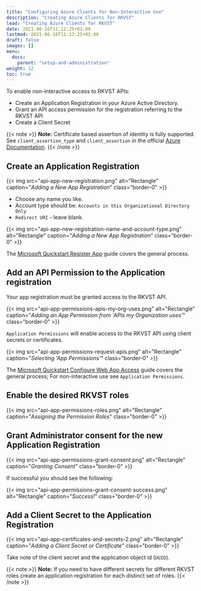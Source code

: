 ```yaml
---
title: "Configuring Azure Clients for Non-Interactive Use"
description: "Creating Azure Clients for RKVST"
lead: "Creating Azure Clients for RKVST"
date: 2021-06-16T11:12:25+01:00
lastmod: 2021-06-16T11:12:25+01:00
draft: false
images: []
menu: 
  docs:
    parent: "setup-and-administration"
weight: 12
toc: true
---
```


To enable non-interactive access to RKVST APIs:

* Create an Application Registration in your Azure Active Directory.
* Grant an API access permission for the registration referring to the RKVST API
* Create a Client Secret

{{< note >}}
**Note:** Certificate based assertion of identity is fully supported. See `client_assertion_type` and `client_assertion` in the official [Azure Documentation](https://docs.microsoft.com/en-us/azure/active-directory/develop/v2-oauth2-client-creds-grant-flow).
{{< /note >}}

## Create an Application Registration

{{< img src="api-app-new-registration.png" alt="Rectangle" caption="<em>Adding a New App Registration</em>" class="border-0" >}}

* Choose any name you like.
* Account type should be: `Accounts in this Organizational Directory Only`
* `Redirect URI` - leave blank.

{{< img src="api-app-new-registration-name-and-account-type.png" alt="Rectangle" caption="<em>Adding a New App Registration</em>" class="border-0" >}}

The [Microsoft Quickstart Register App](https://docs.microsoft.com/bs-latn-ba/azure/active-directory/develop/quickstart-register-app) guide covers the general process.

## Add an API Permission to the Application registration

Your app registration must be granted access to the RKVST API.

{{< img src="api-app-permissions-apis-my-org-uses.png" alt="Rectangle" caption="<em>Adding an App Permission from 'APIs my Organization uses'</em>" class="border-0" >}}

`Application Permissions` will enable access to the RKVST API using client secrets or certificates.

{{< img src="api-app-permissions-request-apis.png" alt="Rectangle" caption="<em>Selecting 'App Permissions'</em>" class="border-0" >}}

The [Microsoft Quickstart Configure Web App Access](https://docs.microsoft.com/bs-latn-ba/azure/active-directory/develop/quickstart-configure-app-access-web-apis) guide covers the general process; For non-interactive use see `Application Permissions`.

## Enable the desired RKVST roles

{{< img src="api-app-permissions-roles.png" alt="Rectangle" caption="<em>Assigning the Permission Roles</em>" class="border-0" >}}

## Grant Administrator consent for the new Application Registration

{{< img src="api-app-permissions-grant-consent.png" alt="Rectangle" caption="<em>Granting Consent</em>" class="border-0" >}}

If successful you should see the following:

{{< img src="api-app-permissions-grant-consent-success.png" alt="Rectangle" caption="<em>Success!</em>" class="border-0" >}}

## Add a Client Secret to the Application Registration

{{< img src="api-app-certificates-and-secrets-2.png" alt="Rectangle" caption="<em>Adding a Client Secret or Certificate</em>" class="border-0" >}}

Take note of the client secret and the application object id (`UUID`).

{{< note >}}
**Note:** If you need to have different secrets for different RKVST roles create an application registration for each distinct set of roles.
{{< /note >}}

